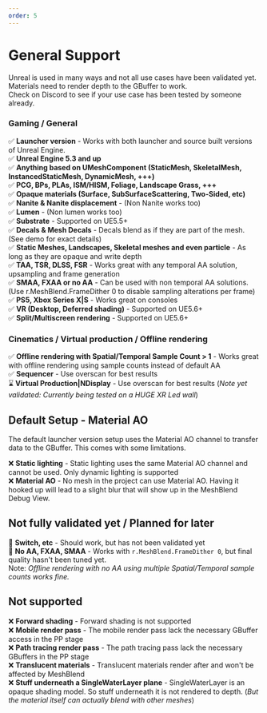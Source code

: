 ```yaml
---
order: 5
---
```


# General Support

Unreal is used in many ways and not all use cases have been validated yet. Materials need to render depth to the GBuffer to work. 
<br>
Check on Discord to see if your use case has been tested by someone already.

### Gaming / General

:white_check_mark: **Launcher version** - Works with both launcher and source built versions of Unreal Engine.
<br>
:white_check_mark: **Unreal Engine 5.3 and up**
<br>
:white_check_mark: **Anything based on UMeshComponent (StaticMesh, SkeletalMesh, InstancedStaticMesh, DynamicMesh, +++)**
<br>
:white_check_mark: **PCG, BPs, PLAs, ISM/HISM, Foliage, Landscape Grass, +++**
<br>
:white_check_mark: **Opaque materials (Surface, SubSurfaceScattering, Two-Sided, etc)**
<br>
:white_check_mark: **Nanite & Nanite displacement** - (Non Nanite works too)
<br>
:white_check_mark: **Lumen** - (Non lumen works too)
<br>
:white_check_mark: **Substrate** - Supported on UE5.5+
<br>
:white_check_mark: **Decals & Mesh Decals** - Decals blend as if they are part of the mesh. (See demo for exact details)
<br>
:white_check_mark: **Static Meshes, Landscapes, Skeletal meshes and even particle** - As long as they are opaque and write depth
<br>
:white_check_mark: **TAA, TSR, DLSS, FSR** - Works great with any temporal AA solution, upsampling and frame generation
<br>
:white_check_mark: **SMAA, FXAA or no AA** - Can be used with non temporal AA solutions. (Use r.MeshBlend.FrameDither 0 to disable sampling alterations per frame)
<br>
:white_check_mark: **PS5, Xbox Series X|S** - Works great on consoles
<br>
:white_check_mark: **VR (Desktop, Deferred shading)** - Supported on UE5.6+
<br>
:white_check_mark: **Split/Multiscreen rendering** - Supported on UE5.6+
<br>

### Cinematics / Virtual production / Offline rendering

:white_check_mark: **Offline rendering with Spatial/Temporal Sample Count > 1** - Works great with offline rendering using sample counts instead of default AA
<br>
:white_check_mark: **Sequencer** - Use overscan for best results
<br>
:hourglass: **Virtual Production|NDisplay** - Use overscan for best results (*Note yet validated: Currently being tested on a HUGE XR Led wall*)
<br>

## Default Setup - Material AO

The default launcher version setup uses the Material AO channel to transfer data to the GBuffer. This comes with some limitations.

:x: **Static lighting** - Static lighting uses the same Material AO channel and cannot be used. Only dynamic lighting is supported
<br>
:x: **Material AO** - No mesh in the project can use Material AO. Having it hooked up will lead to a slight blur that will show up in the MeshBlend Debug View.

## Not fully validated yet / Planned for later

:microscope: **Switch, etc** - Should work, but has not been validated yet
<br>
:microscope: **No AA, FXAA, SMAA** - Works with `r.MeshBlend.FrameDither 0`, but final quality hasn't been tuned yet. 
<br>
Note: *Offline rendering with no AA using multiple Spatial/Temporal sample counts works fine.*

## Not supported

:x: **Forward shading** - Forward shading is not supported
<br>
:x: **Mobile render pass** - The mobile render pass lack the necessary GBuffer access in the PP stage
<br>
:x: **Path tracing render pass** - The path tracing pass lack the necessary GBuffers in the PP stage
<br>
:x: **Translucent materials** - Translucent materials render after and won't be affected by MeshBlend
<br>
:x: **Stuff underneath a SingleWaterLayer plane** - SingleWaterLayer is an opaque shading model. So stuff underneath it is not rendered to depth. (*But the material itself can actually blend with other meshes*)
